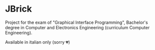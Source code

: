 # JBrick
Project for the exam of "Graphical Interface Programming", Bachelor's degree in Computer and Electronics Engineering (curriculum Computer Engineering).

Available in italian only (sorry :broken_heart:)

# 
